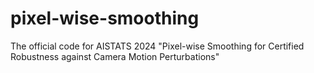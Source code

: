 # pixel-wise-smoothing
The official code for AISTATS 2024 "Pixel-wise Smoothing for Certified Robustness against Camera Motion Perturbations"
